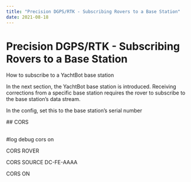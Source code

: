 ```yaml
---
title: "Precision DGPS/RTK - Subscribing Rovers to a Base Station"
date: 2021-08-18
---
```

# Precision DGPS/RTK - Subscribing Rovers to a Base Station

How to subscribe to a YachtBot base station

In the next section, the YachtBot base station is introduced. Receiving corrections from a specific base station requires the rover to subscribe to the base station’s data stream.

In the config, set this to the base station’s serial number

\## CORS

##

#log debug cors on

CORS ROVER

CORS SOURCE DC-FE-AAAA

CORS ON